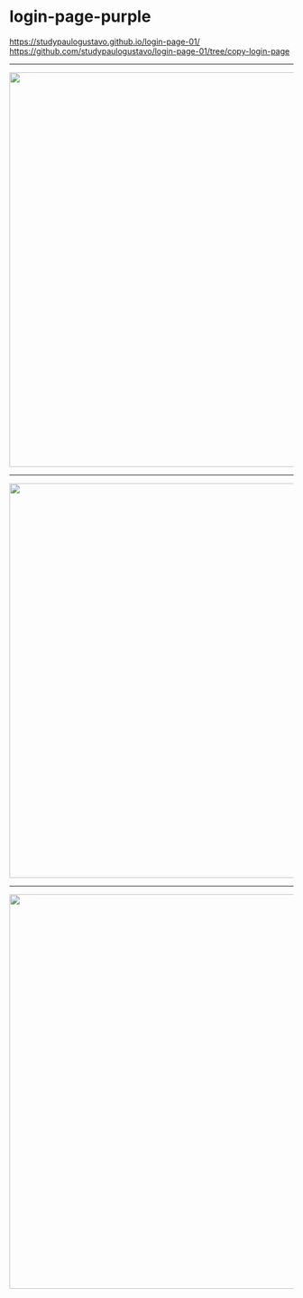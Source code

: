 # login-page-purple
https://studypaulogustavo.github.io/login-page-01/
https://github.com/studypaulogustavo/login-page-01/tree/copy-login-page
<hr>
   <div align="center">
        <img src="https://github.com/studypaulogustavo/login-page-01/assets/141532372/ab3bb0e3-f25b-46ee-ad12-a430959b708e" width="700px" />
    </div>
<hr>
<div align="center">
        <img src="https://github-production-user-asset-6210df.s3.amazonaws.com/141532372/263206983-f1d5243e-6503-4303-924d-d9851307aaec.png" width="700px" />
    </div>
<hr>
  <div align="center">
        <img src="https://github-production-user-asset-6210df.s3.amazonaws.com/141532372/263206992-7b04ee9c-56ba-49f6-8572-ab4d1a46f15b.png" width="700px" />
    </div>
